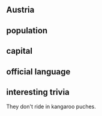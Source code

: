 ## Austria
##  population


##  capital

 
##  official language


##  interesting trivia

They don't ride in kangaroo puches.

